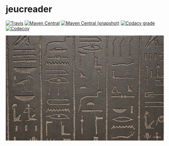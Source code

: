 jeucreader
===

[![Travis](https://img.shields.io/travis/io7m/jeucreader.png?style=flat-square)](https://travis-ci.org/io7m/jeucreader)
[![Maven Central](https://img.shields.io/maven-central/v/com.io7m.jeucreader/com.io7m.jeucreader.png?style=flat-square)](http://search.maven.org/#search%7Cga%7C1%7Cg%3A%22com.io7m.jeucreader%22)
[![Maven Central (snapshot)](https://img.shields.io/nexus/s/https/oss.sonatype.org/com.io7m.jeucreader/com.io7m.jeucreader.svg?style=flat-square)](https://oss.sonatype.org/content/repositories/snapshots/com/io7m/jeucreader/)
[![Codacy grade](https://img.shields.io/codacy/grade/5e8b3ea1007d46408b44bb7ef3e6cc0b.png?style=flat-square)](https://www.codacy.com/app/github_79/jeucreader)
[![Codecov](https://img.shields.io/codecov/c/github/io7m/jeucreader.png?style=flat-square)](https://codecov.io/gh/io7m/jeucreader)

![jeucreader](./src/site/resources/jeucreader.jpg?raw=true)

